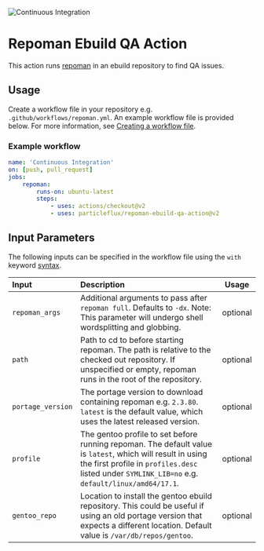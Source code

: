 ![Continuous Integration](https://github.com/lucianposton/repoman-ebuild-qa-action/workflows/Continuous%20Integration/badge.svg)

# Repoman Ebuild QA Action

This action runs [repoman](https://wiki.gentoo.org/wiki/Repoman) in an
ebuild repository to find QA issues.

## Usage

Create a workflow file in your repository e.g. `.github/workflows/repoman.yml`.
An example workflow file is provided below. For more information, see
[Creating a workflow file](https://help.github.com/en/articles/configuring-a-workflow#creating-a-workflow-file).

### Example workflow

```yaml
name: 'Continuous Integration'
on: [push, pull_request]
jobs:
    repoman:
        runs-on: ubuntu-latest
        steps:
            - uses: actions/checkout@v2
            - uses: particleflux/repoman-ebuild-qa-action@v2
```

## Input Parameters

The following inputs can be specified in the workflow file using the `with` keyword
[syntax](https://help.github.com/en/actions/reference/workflow-syntax-for-github-actions#jobsjob_idstepswith).

| Input  | Description | Usage |
| :---   |    :---     | :---: |
| `repoman_args` | Additional arguments to pass after `repoman full`. Defaults to `-dx`. Note: This parameter will undergo shell wordsplitting and globbing. | optional
| `path` | Path to cd to before starting repoman. The path is relative to the checked out repository. If unspecified or empty, repoman runs in the root of the repository. | optional
| `portage_version` | The portage version to download containing repoman e.g. `2.3.80`. `latest` is the default value, which uses the latest released version. | optional
| `profile` | The gentoo profile to set before running repoman. The default value is `latest`, which will result in using the first profile in `profiles.desc` listed under `SYMLINK_LIB=no` e.g. `default/linux/amd64/17.1`. | optional
| `gentoo_repo` | Location to install the gentoo ebuild repository. This could be useful if using an old portage version that expects a different location. Default value is `/var/db/repos/gentoo`. | optional
